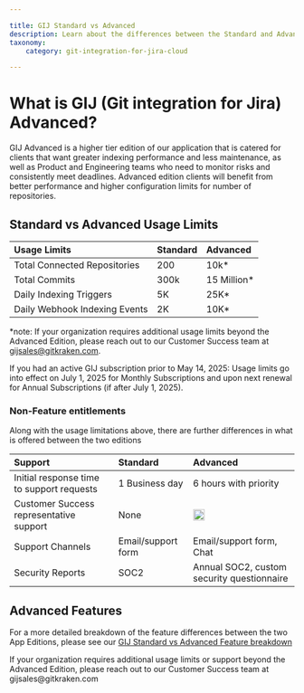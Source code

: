 ```yaml
---

title: GIJ Standard vs Advanced
description: Learn about the differences between the Standard and Advanced versions of Git Integration for Jira
taxonomy:
    category: git-integration-for-jira-cloud

---
```


# What is GIJ (Git integration for Jira) Advanced?
GIJ Advanced is a higher tier edition of our application that is catered for clients that want greater indexing performance and less maintenance, as well as Product and Engineering teams who need to monitor risks and consistently meet deadlines. Advanced edition clients will benefit from better performance and higher configuration limits for number of repositories. 

## Standard vs Advanced Usage Limits

| Usage Limits | Standard | Advanced |
| :--- | :--- | :--- |
| Total Connected Repositories | 200 | 10k* |
| Total Commits | 300k | 15 Million* |
| Daily Indexing Triggers | 5K | 25K* |
| Daily Webhook Indexing Events  | 2K | 10K* |

*note: If your organization requires additional usage limits beyond the Advanced Edition, please reach out to our Customer Success team at gijsales@gitkraken.com.

<div class="bbb-callout bbb--info">
    <div class="irow">
    <div class="ilogobox">
        <span class="logoimg"></span>
    </div>
    <div class="imsgbox">
        If you had an active GIJ subscription prior to May 14, 2025: Usage limits go into effect on July 1, 2025 for Monthly Subscriptions and upon next renewal for Annual Subscriptions (if after July 1, 2025). 
    </div>
    </div>
</div>

### Non-Feature entitlements

Along with the usage limitations above, there are further differences in what is offered between the two editions


| Support | Standard | Advanced |
| :--- | :--- | :--- |
| Initial response time to support requests | 1 Business day | 6 hours with priority |
| Customer Success representative support | None | <img src='/wp-content/uploads/gij-matrix-open-check-green.png' width=20 height=20 /> |
| Support Channels | Email/support form | Email/support form, Chat |
| Security Reports | SOC2 | Annual SOC2, custom security questionnaire |


## Advanced Features
For a more detailed breakdown of the feature differences between the two App Editions, please see our [GIJ Standard vs Advanced Feature breakdown](/git-integration-for-jira-cloud/GIJ-Standard-vs-Advanced-features)

<div class="bbb-callout bbb--info">
    <div class="irow">
    <div class="ilogobox">
        <span class="logoimg"></span>
    </div>
    <div class="imsgbox">
        If your organization requires additional usage limits or support beyond the Advanced Edition, please reach out to our Customer Success team at gijsales@gitkraken.com
    </div>
    </div>
</div>
